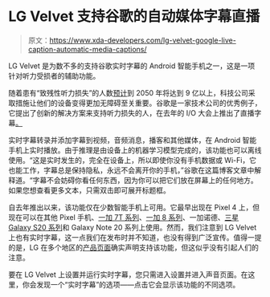 # LG Velvet 支持谷歌的自动媒体字幕直播

> 原文：<https://www.xda-developers.com/lg-velvet-google-live-caption-automatic-media-captions/>

LG Velvet 是为数不多的支持谷歌实时字幕的 Android 智能手机之一，这是一项针对听力受损者的辅助功能。

随着患有“致残性听力损失”的人数[预计](https://www.who.int/news-room/fact-sheets/detail/deafness-and-hearing-loss)到 2050 年将达到 9 亿以上，科技公司采取措施让他们的设备变得更加无障碍至关重要。谷歌是一家技术公司的优秀例子，它提出了创新的解决方案来支持听力损失的人，在去年的 I/O 大会上推出了直播字幕[。](https://www.xda-developers.com/google-accessibility-live-caption-android-q-live-relay-live-transcribe/)

实时字幕转录并添加字幕到视频，音频消息，播客和其他媒体，在 Android 智能手机上实时播放。由于推理是由设备上的机器学习模型完成的，该功能也可以离线使用。“这是实时发生的，完全在设备上，所以即使你没有手机数据或 Wi-Fi，它也能工作，字幕总是保持隐私，永远不会离开你的手机，”谷歌在这篇博客文章中解释道。“字幕不会妨碍你看任何东西，因为你可以把它们放在屏幕上的任何地方。如果您想查看更多文本，只需双击即可展开标题框。

自去年推出以来，该功能仅在少数智能手机上可用。它最早出现在 Pixel 4 上，但现在可以在其他 Pixel 手机、[一加 7T 系列](https://www.xda-developers.com/oneplus-7t-pro-open-beta-1-build-live-caption-support/)、[一加 8 系列](https://www.xda-developers.com/oneplus-8-series-update-adds-live-caption-bullets-wireless-z-integration-dolby-atmos/)、一加诺德、[三星 Galaxy S20 系列](https://www.xda-developers.com/samsung-galaxy-s20-google-live-caption/)和 Galaxy Note 20 系列上使用。然而，我们注意到 LG Velvet 上也有实时字幕，这一点我们在发布时并不知道，也没有得到广泛宣传。值得一提的是，LG 在多个地区的[产品页面](https://www.lg.com/ca_en/cell-phones/lg-lmg900um2-illusion-sunset#waGPC0055_1:~:text=Live%20Caption,-Live)确实声明支持该功能，但这似乎没有引起人们的注意。

要在 LG Velvet 上设置并运行实时字幕，您只需进入设置并进入声音页面。在这里，你会发现一个“实时字幕”的选项——点击它会显示该功能的不同选项。